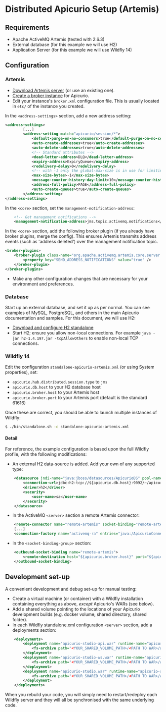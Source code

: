 # Distributed Apicurio Setup (Artemis)

## Requirements

* Apache ActiveMQ Artemis (tested with 2.6.3)
* External database (for this example we will use H2)
* Application Server (for this example we will use Wildfly 14)

## Configuration

### Artemis

* [Download Artemis server](https://activemq.apache.org/artemis/download.html) (or use an existing one).
* [Create a broker instance](https://activemq.apache.org/artemis/docs/latest/using-server.html#creating-a-broker-instance) for Apicurio.
* Edit your instance's `broker.xml` configuration file. This is usually located in `etc/` of the instance you created.

In the `<address-settings>` section, add a new address setting:

```xml
<address-settings>
        [...]
        <address-setting match="apicurio/session/*">
            <default-purge-on-no-consumers>true</default-purge-on-no-consumers>
            <auto-create-addresses>true</auto-create-addresses>
            <auto-delete-addresses>true</auto-delete-addresses>
            <!-- Standard attributes -->
            <dead-letter-address>DLQ</dead-letter-address>
            <expiry-address>ExpiryQueue</expiry-address>
            <redelivery-delay>0</redelivery-delay>
            <!-- with -1 only the global-max-size is in use for limiting -->
            <max-size-bytes>-1</max-size-bytes>
            <message-counter-history-day-limit>10</message-counter-history-day-limit>
            <address-full-policy>PAGE</address-full-policy>
            <auto-create-queues>true</auto-create-queues>
        </address-setting>
</address-settings>
```

In the `<core>` section, set the `management-notification-address`:

```xml
    <!-- Get management notifications -->
    <management-notification-address>jms.topic.activemq.notifications</management-notification-address>
```

In the `<core>` section, add the following broker plugin (if you already have broker plugins, merge the config). This ensures Artemis transmits address events (such as 'address deleted') over the management notification topic. 

```xml
<broker-plugins>
    <broker-plugin class-name="org.apache.activemq.artemis.core.server.plugin.impl.NotificationActiveMQServerPlugin">
        <property key="SEND_ADDRESS_NOTIFICATIONS" value="true" />
    </broker-plugin>
</broker-plugins>
```

* Make any other configuration changes that are necessary for your environment and preferences.

### Database

Start up an external database, and set it up as per normal. You can see examples of MySQL, PostgreSQL, and others in the main Apicurio documentation and samples. For this document, we will use H2:

* [Download and configure H2 standalone](http://www.h2database.com/html/main.html)
* Start H2; ensure you allow non-local connections. For example `java -jar h2-1.4.197.jar -tcpAllowOthers` to enable non-local TCP connections.

### Wildfly 14

Edit the configuration `standalone-apicurio-artemis.xml` (or using System properties), set:

* `apicurio.hub.distributed.session.type` to `jms`
* `apicurio.db.host` to your H2 database host
* `apicurio.broker.host` to your Artemis host
* `apicurio.broker.port` to your Artemis port (default is the standard 61616)

Once these are correct, you should be able to launch multiple instances of Wildfly:

```bash
$ ./bin/standalone.sh -c standalone-apicurio-artemis.xml
```

#### Detail

For reference, the example configuration is based upon the full Wildfly profile, with the following modifications:

* An external H2 data-source is added. Add your own of any supported type:

```xml
    <datasource jndi-name="java:jboss/datasources/ApicurioDS" pool-name="ApicurioDS" enabled="true" use-java-context="true">
        <connection-url>jdbc:h2:tcp://${apicurio.db.host}:9092/~/apicurio;DB_CLOSE_ON_EXIT=FALSE;DB_CLOSE_DELAY=-1</connection-url>
        <driver>h2</driver>
        <security>
            <user-name>sa</user-name>
        </security>
    </datasource>
```

* In the ActiveMQ `<server>` section a remote Artemis connector:

```xml
    <remote-connector name="remote-artemis" socket-binding="remote-artemis"/>
    [...]
    <connection-factory name="activemq-ra" entries="java:/ApicurioConnectionFactory" connectors="remote-artemis"/>
```

* In the `<socket-binding-group>` section:

```xml
    <outbound-socket-binding name="remote-artemis">
        <remote-destination host="${apicurio.broker.host}" port="${apicurio.broker.port}"/>
    </outbound-socket-binding>
```

## Development set-up

A convenient development and debug set-up for manual testing:

* Create a virtual machine (or container) with a Wildfly installation containing everything as above, *except* Apicurio's WARs (see below). 
* Add a shared volume pointing to the locations of your Apicurio development builds (e.g. docker volume, shared directory, shared folder).
* In each Wildfly standalone.xml configuration `<server>` section, add a deployments section:

```xml
    <deployments>
        <deployment name="apicurio-studio-api.war" runtime-name="apicurio-studio-api.war">
            <fs-archive path="<YOUR_SHARED_VOLUME_PATH>/<PATH TO WAR>/apicurio-studio-api.war"/>
        </deployment>
        <deployment name="apicurio-studio-ws.war" runtime-name="apicurio-studio-ws.war">
            <fs-archive path="<YOUR_SHARED_VOLUME_PATH>/<PATH TO WAR>/apicurio-studio-ws.war"/>
        </deployment>
        <deployment name="apicurio-studio.war" runtime-name="apicurio-studio.war">
            <fs-archive path="<YOUR_SHARED_VOLUME_PATH>/<PATH TO WAR>/apicurio-studio.war"/>
        </deployment>
    </deployments>
```

When you rebuild your code, you will simply need to restart/redeploy each Wildfly server and they will all be synchronised with the same underlying code.

